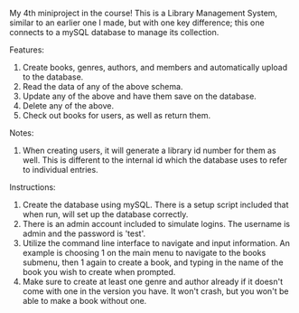 My 4th miniproject in the course! This is a Library Management System, similar to an earlier one I made, but with one key difference; this one connects to a mySQL database to manage its collection.

Features:  
1. Create books, genres, authors, and members and automatically upload to the database. 
2. Read the data of any of the above schema.   
3. Update any of the above and have them save on the database.  
4. Delete any of the above.  
2. Check out books for users, as well as return them.  

Notes:  
1. When creating users, it will generate a library id number for them as well. This is different to the internal id which the database uses to refer to individual entries.  


Instructions:  
1. Create the database using mySQL. There is a setup script included that when run, will set up the database correctly.  
2. There is an admin account included to simulate logins. The username is admin and the password is 'test'.  
3. Utilize the command line interface to navigate and input information. An example is choosing 1 on the main menu to navigate to the books submenu, then 1 again to create a book, and typing in the name of the book you wish to create when prompted.  
4. Make sure to create at least one genre and author already if it doesn't come with one in the version you have. It won't crash, but you won't be able to make a book without one. 
